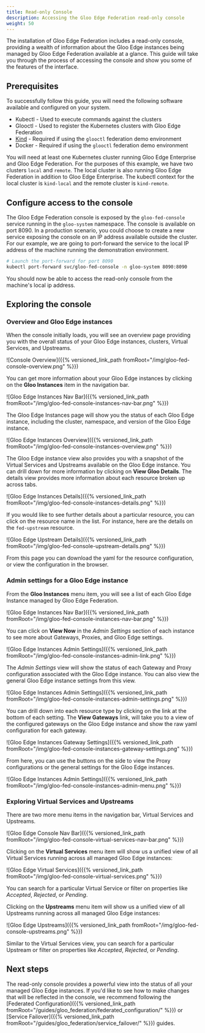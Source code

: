 ```yaml
---
title: Read-only Console
description: Accessing the Gloo Edge Federation read-only console
weight: 50
---
```


The installation of Gloo Edge Federation includes a read-only console, providing a wealth of information about the Gloo Edge instances being managed by Gloo Edge Federation available at a glance. This guide will take you through the process of accessing the console and show you some of the features of the interface.

## Prerequisites

To successfully follow this guide, you will need the following software available and configured on your system.

* Kubectl - Used to execute commands against the clusters
* Glooctl - Used to register the Kubernetes clusters with Gloo Edge Federation
* [Kind](https://kind.sigs.k8s.io/) - Required if using the `glooctl` federation demo environment
* Docker - Required if using the `glooctl` federation demo environment

You will need at least one Kubernetes cluster running Gloo Edge Enterprise and Gloo Edge Federation. For the purposes of this example, we have two clusters `local` and `remote`. The local cluster is also running Gloo Edge Federation in addition to Gloo Edge Enterprise. The kubectl context for the local cluster is `kind-local` and the remote cluster is `kind-remote`.

<!--federation demo hidden for now
{{% notice tip %}}
Want to spin up a demo environment to quickly validate the federation process? Try out the [Getting Started guide]({{% versioned_link_path fromRoot="/guides/gloo_federation/demo/" %}}).
{{% /notice%}}
-->

## Configure access to the console

The Gloo Edge Federation console is exposed by the `gloo-fed-console` service running in the `gloo-system` namespace. The console is available on port 8090. In a production scenario, you could choose to create a new service exposing the console on an IP address available outside the cluster. For our example, we are going to port-forward the service to the local IP address of the machine running the demonstration environment.

```bash
# Launch the port-forward for port 8090
kubectl port-forward svc/gloo-fed-console -n gloo-system 8090:8090


```

You should now be able to access the read-only console from the machine's local ip address.

## Exploring the console

### Overview and Gloo Edge instances

When the console initially loads, you will see an overview page providing you with the overall status of your Gloo Edge instances, clusters, Virtual Services, and Upstreams.

![Console Overview]({{% versioned_link_path fromRoot="/img/gloo-fed-console-overview.png" %}})

You can get more information about your Gloo Edge instances by clicking on the **Gloo Instances** item in the navigation bar.

![Gloo Edge Instances Nav Bar]({{% versioned_link_path fromRoot="/img/gloo-fed-console-instances-nav-bar.png" %}})

The Gloo Edge Instances page will show you the status of each Gloo Edge instance, including the cluster, namespace, and version of the Gloo Edge instance. 

![Gloo Edge Instances Overview]({{% versioned_link_path fromRoot="/img/gloo-fed-console-instances-overview.png" %}})

The Gloo Edge instance view also provides you with a snapshot of the Virtual Services and Upstreams available on the Gloo Edge instance. You can drill down for more information by clicking on **View Gloo Details**. The details view provides more information about each resource broken up across tabs.

![Gloo Edge Instances Details]({{% versioned_link_path fromRoot="/img/gloo-fed-console-instances-details.png" %}})

If you would like to see further details about a particular resource, you can click on the resource name in the list. For instance, here are the details on the `fed-upstream` resource.

![Gloo Edge Upstream Details]({{% versioned_link_path fromRoot="/img/gloo-fed-console-upstream-details.png" %}})

From this page you can download the yaml for the resource configuration, or view the configuration in the browser.

### Admin settings for a Gloo Edge instance

From the **Gloo Instances** menu item, you will see a list of each Gloo Edge Instance managed by Gloo Edge Federation. 

![Gloo Edge Instances Nav Bar]({{% versioned_link_path fromRoot="/img/gloo-fed-console-instances-nav-bar.png" %}})

You can click on **View Now** in the *Admin Settings* section of each instance to see more about Gateways, Proxies, and Gloo Edge settings.

![Gloo Edge Instances Admin Settings]({{% versioned_link_path fromRoot="/img/gloo-fed-console-instances-admin-link.png" %}})

The *Admin Settings* view will show the status of each Gateway and Proxy configuration associated with the Gloo Edge instance. You can also view the general Gloo Edge instance settings from this view.

![Gloo Edge Instances Admin Settings]({{% versioned_link_path fromRoot="/img/gloo-fed-console-instances-admin-settings.png" %}})

You can drill down into each resource type by clicking on the link at the bottom of each setting. The **View Gateways** link, will take you to a view of the configured gateways on the Gloo Edge instance and show the raw yaml configuration for each gateway.

![Gloo Edge Instances Gateway Settings]({{% versioned_link_path fromRoot="/img/gloo-fed-console-instances-gateway-settings.png" %}})

From here, you can use the buttons on the side to view the Proxy configurations or the general settings for the Gloo Edge instances.

![Gloo Edge Instances Admin Settings]({{% versioned_link_path fromRoot="/img/gloo-fed-console-instances-admin-menu.png" %}})

### Exploring Virtual Services and Upstreams

There are two more menu items in the navigation bar, Virtual Services and Upstreams.

![Gloo Edge Console Nav Bar]({{% versioned_link_path fromRoot="/img/gloo-fed-console-virtual-services-nav-bar.png" %}})

Clicking on the **Virtual Services** menu item will show us a unified view of all Virtual Services running across all managed Gloo Edge instances:

![Gloo Edge Virtual Services]({{% versioned_link_path fromRoot="/img/gloo-fed-console-virtual-services.png" %}})

You can search for a particular Virtual Service or filter on properties like *Accepted*, *Rejected*, or *Pending*. 

Clicking on the **Upstreams** menu item will show us a unified view of all Upstreams running across all managed Gloo Edge instances:

![Gloo Edge Upstreams]({{% versioned_link_path fromRoot="/img/gloo-fed-console-upstreams.png" %}})

Similar to the Virtual Services view, you can search for a particular Upstream or filter on properties like *Accepted*, *Rejected*, or *Pending*.

## Next steps

The read-only console provides a powerful view into the status of all your managed Gloo Edge instances. If you'd like to see how to make changes that will be reflected in the console, we recommend following the [Federated Configuration]({{% versioned_link_path fromRoot="/guides/gloo_federation/federated_configuration/" %}}) or [Service Failover]({{% versioned_link_path fromRoot="/guides/gloo_federation/service_failover/" %}}) guides.